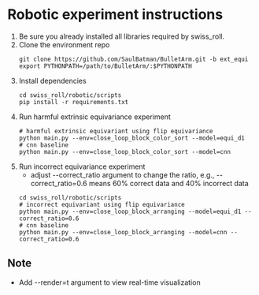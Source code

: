 # Robotic experiment instructions

1. Be sure you already installed all libraries required by swiss_roll. 
1. Clone the environment repo
    ```
    git clone https://github.com/SaulBatman/BulletArm.git -b ext_equi
    export PYTHONPATH=/path/to/BulletArm/:$PYTHONPATH
    ```
3. Install dependencies
   ```
   cd swiss_roll/robotic/scripts
   pip install -r requirements.txt
   ```
4. Run harmful extrinsic equivariance experiment
    ```
    # harmful extrinsic equivariant using flip equivariance
    python main.py --env=close_loop_block_color_sort --model=equi_d1
    # cnn baseline
    python main.py --env=close_loop_block_color_sort --model=cnn
    ```
5. Run incorrect equivariance experiment
   * adjust --correct_ratio argument to change the ratio, e.g., --correct_ratio=0.6 means 60% correct data and 40% incorrect data 
    ```
    cd swiss_roll/robotic/scripts
    # incorrect equivariant using flip equivariance
    python main.py --env=close_loop_block_arranging --model=equi_d1 --correct_ratio=0.6
    # cnn baseline
    python main.py --env=close_loop_block_arranging --model=cnn --correct_ratio=0.6
    ```
## Note
* Add --render=t argument to view real-time visualization